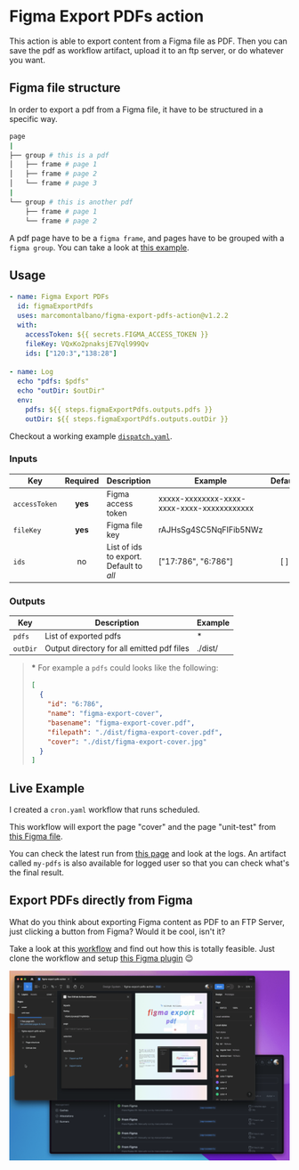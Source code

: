 # Figma Export PDFs action

This action is able to export content from a Figma file as PDF.
Then you can save the pdf as workflow artifact, upload it to an ftp server, or do whatever you want.

## Figma file structure

In order to export a pdf from a Figma file, it have to be structured in a specific way.

```sh
page
|
├── group # this is a pdf
│   ├── frame # page 1
│   ├── frame # page 2
│   └── frame # page 3
|
└── group # this is another pdf
    ├── frame # page 1
    └── frame # page 2
```

A pdf page have to be a `figma frame`, and pages have to be grouped with a `figma group`.
You can take a look at [this example](https://www.figma.com/file/VQxKo2pnaksjE7Vql999Qv/figma-export-pdfs-action?node-id=138%3A28).


## Usage

```yml
- name: Figma Export PDFs
  id: figmaExportPdfs
  uses: marcomontalbano/figma-export-pdfs-action@v1.2.2
  with:
    accessToken: ${{ secrets.FIGMA_ACCESS_TOKEN }}
    fileKey: VQxKo2pnaksjE7Vql999Qv
    ids: ["120:3","138:28"]

- name: Log
  echo "pdfs: $pdfs"
  echo "outDir: $outDir"
  env:
    pdfs: ${{ steps.figmaExportPdfs.outputs.pdfs }}
    outDir: ${{ steps.figmaExportPdfs.outputs.outDir }}
```

Checkout a working example [`dispatch.yaml`](.github/workflows/dispatch.yaml).

### Inputs

| Key           | Required | Description                               | Example                                    | Default |
|---------------|:--------:|-------------------------------------------|--------------------------------------------|:-------:|
| `accessToken` |  **yes** | Figma access token                        | xxxxx-xxxxxxxx-xxxx-xxxx-xxxx-xxxxxxxxxxxx |         |
| `fileKey`     |  **yes** | Figma file key                            | rAJHsSg4SC5NqFIFib5NWz                     |         |
| `ids`         |    no    | List of ids to export. Default to *all*   | ["17:786", "6:786"]                        |   [ ]   |


### Outputs

| Key      | Description                                | Example |
|----------|--------------------------------------------|---------|
| `pdfs`   | List of exported pdfs                      | *       |
| `outDir` | Output directory for all emitted pdf files | ./dist/ |

> **\*** For example a `pdfs` could looks like the following:
> 
> ```json
> [
>   {
>     "id": "6:786",
>     "name": "figma-export-cover",
>     "basename": "figma-export-cover.pdf",
>     "filepath": "./dist/figma-export-cover.pdf",
>     "cover": "./dist/figma-export-cover.jpg"
>   }
> ]
> ```


## Live Example

I created a `cron.yaml` workflow that runs scheduled.

This workflow will export the page "cover" and the page "unit-test" from [this Figma file](https://www.figma.com/file/VQxKo2pnaksjE7Vql999Qv).

You can check the latest run from [this page](https://github.com/marcomontalbano/figma-export-pdfs-action/actions/workflows/cron.yaml) and look at the logs.
An artifact called `my-pdfs` is also available for logged user so that you can check what's the final result.



## Export PDFs directly from Figma

What do you think about exporting Figma content as PDF to an FTP Server, just clicking a button from Figma? Would it be cool, isn't it?

Take a look at this [workflow](.github/workflows/from-figma.yaml) and find out how this is totally feasible. Just clone the workflow and setup [this Figma plugin](https://www.figma.com/community/plugin/1096890502176164513) 😉

![Demo](https://raw.githubusercontent.com/marcomontalbano/figma-plugin-run-github-actions-workflows/main/cover.gif)
